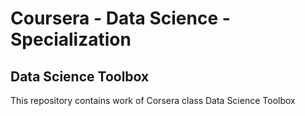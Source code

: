 # Coursera - Data Science - Specialization
## Data Science Toolbox

This repository contains work of Corsera class Data Science Toolbox
